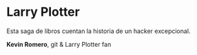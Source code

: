 # Larry Plotter
Esta saga de libros cuentan la historia de un hacker excepcional.

**Kevin Romero**, git & Larry Plotter fan
